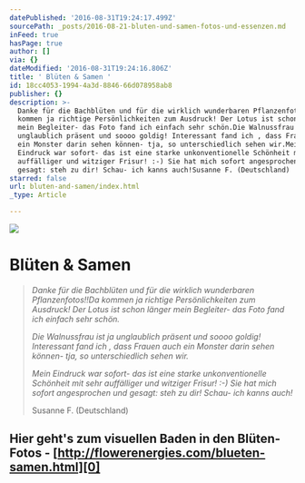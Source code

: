 ```yaml
---
datePublished: '2016-08-31T19:24:17.499Z'
sourcePath: _posts/2016-08-21-bluten-und-samen-fotos-und-essenzen.md
inFeed: true
hasPage: true
author: []
via: {}
dateModified: '2016-08-31T19:24:16.806Z'
title: ' Blüten & Samen '
id: 18cc4053-1994-4a3d-8846-66d078958ab8
publisher: {}
description: >-
  Danke für die Bachblüten und für die wirklich wunderbaren Pflanzenfotos!!Da
  kommen ja richtige Persönlichkeiten zum Ausdruck! Der Lotus ist schon länger
  mein Begleiter- das Foto fand ich einfach sehr schön.Die Walnussfrau ist ja
  unglaublich präsent und soooo goldig! Interessant fand ich , dass Frauen auch
  ein Monster darin sehen können- tja, so unterschiedlich sehen wir.Mein
  Eindruck war sofort- das ist eine starke unkonventionelle Schönheit mit sehr
  auffälliger und witziger Frisur! :-) Sie hat mich sofort angesprochen und
  gesagt: steh zu dir! Schau- ich kanns auch!Susanne F. (Deutschland)
starred: false
url: bluten-and-samen/index.html
_type: Article

---
```

![](https://the-grid-user-content.s3-us-west-2.amazonaws.com/66acbb4d-11f1-4d60-8ee7-74758483c83f.jpg)

# Blüten & Samen 
> 
> _Danke für die Bachblüten und für die wirklich wunderbaren Pflanzenfotos!!Da kommen ja richtige Persönlichkeiten zum Ausdruck! Der Lotus ist schon länger mein Begleiter- das Foto fand ich einfach sehr schön._
> 
> _Die Walnussfrau ist ja unglaublich präsent und soooo goldig! Interessant fand ich , dass Frauen auch ein Monster darin sehen können- tja, so unterschiedlich sehen wir._
> 
> _Mein Eindruck war sofort- das ist eine starke unkonventionelle Schönheit mit sehr auffälliger und witziger Frisur! :-) Sie hat mich sofort angesprochen und gesagt: steh zu dir! Schau- ich kanns auch!_
> 
> Susanne F. (Deutschland)

## Hier geht's zum visuellen Baden in den Blüten-Fotos - **[http://flowerenergies.com/blueten-samen.html][0]**

[0]: http://flowerenergies.com/blueten-samen.html "http://flowerenergies.com/blueten-samen.html"